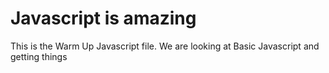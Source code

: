 # Javascript is amazing

This is the Warm Up Javascript file.
We are looking at Basic Javascript and getting things 